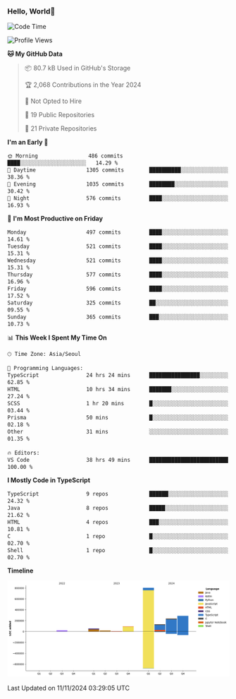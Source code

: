 
### Hello, World🐤

<!--START_SECTION:waka-->
![Code Time](http://img.shields.io/badge/Code%20Time-1%2C028%20hrs%2044%20mins-blue)

![Profile Views](http://img.shields.io/badge/Profile%20Views-2-blue)

**🐱 My GitHub Data** 

> 📦 80.7 kB Used in GitHub's Storage 
 > 
> 🏆 2,068 Contributions in the Year 2024
 > 
> 🚫 Not Opted to Hire
 > 
> 📜 19 Public Repositories 
 > 
> 🔑 21 Private Repositories 
 > 
**I'm an Early 🐤** 

```text
🌞 Morning                486 commits         ████░░░░░░░░░░░░░░░░░░░░░   14.29 % 
🌆 Daytime                1305 commits        ██████████░░░░░░░░░░░░░░░   38.36 % 
🌃 Evening                1035 commits        ████████░░░░░░░░░░░░░░░░░   30.42 % 
🌙 Night                  576 commits         ████░░░░░░░░░░░░░░░░░░░░░   16.93 % 
```
📅 **I'm Most Productive on Friday** 

```text
Monday                   497 commits         ████░░░░░░░░░░░░░░░░░░░░░   14.61 % 
Tuesday                  521 commits         ████░░░░░░░░░░░░░░░░░░░░░   15.31 % 
Wednesday                521 commits         ████░░░░░░░░░░░░░░░░░░░░░   15.31 % 
Thursday                 577 commits         ████░░░░░░░░░░░░░░░░░░░░░   16.96 % 
Friday                   596 commits         ████░░░░░░░░░░░░░░░░░░░░░   17.52 % 
Saturday                 325 commits         ██░░░░░░░░░░░░░░░░░░░░░░░   09.55 % 
Sunday                   365 commits         ███░░░░░░░░░░░░░░░░░░░░░░   10.73 % 
```


📊 **This Week I Spent My Time On** 

```text
🕑︎ Time Zone: Asia/Seoul

💬 Programming Languages: 
TypeScript               24 hrs 24 mins      ████████████████░░░░░░░░░   62.85 % 
HTML                     10 hrs 34 mins      ███████░░░░░░░░░░░░░░░░░░   27.24 % 
SCSS                     1 hr 20 mins        █░░░░░░░░░░░░░░░░░░░░░░░░   03.44 % 
Prisma                   50 mins             █░░░░░░░░░░░░░░░░░░░░░░░░   02.18 % 
Other                    31 mins             ░░░░░░░░░░░░░░░░░░░░░░░░░   01.35 % 

🔥 Editors: 
VS Code                  38 hrs 49 mins      █████████████████████████   100.00 % 
```

**I Mostly Code in TypeScript** 

```text
TypeScript               9 repos             ██████░░░░░░░░░░░░░░░░░░░   24.32 % 
Java                     8 repos             █████░░░░░░░░░░░░░░░░░░░░   21.62 % 
HTML                     4 repos             ███░░░░░░░░░░░░░░░░░░░░░░   10.81 % 
C                        1 repo              █░░░░░░░░░░░░░░░░░░░░░░░░   02.70 % 
Shell                    1 repo              █░░░░░░░░░░░░░░░░░░░░░░░░   02.70 % 
```



**Timeline**

![Lines of Code chart](https://raw.githubusercontent.com/jilpoom/jilpoom/main/assets/bar_graph.png)


 Last Updated on 11/11/2024 03:29:05 UTC
<!--END_SECTION:waka-->
